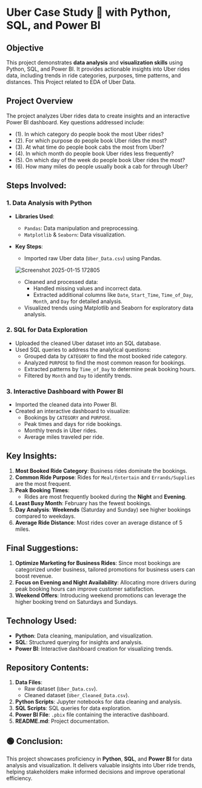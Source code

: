 # Uber Case Study 🚖 with Python, SQL, and Power BI

## Objective
This project demonstrates **data analysis** and **visualization skills** using Python, SQL, and Power BI. It provides actionable insights into Uber rides data, including trends in ride categories, purposes, time patterns, and distances. This Project related to EDA of Uber Data.

## Project Overview
The project analyzes Uber rides data to create insights and an interactive Power BI dashboard. Key questions addressed include:
- (1).    In which category do people book the most Uber rides?
- (2).    For which purpose do people book Uber rides the most?
- (3).    At what time do people book cabs the most from Uber?
- (4).    In which month do people book Uber rides less frequently?
- (5).   On which day of the week do people book Uber rides the most?
- (6).   How many miles do people usually book a cab for through Uber?

## Steps Involved:

### 1. **Data Analysis with Python**
   - **Libraries Used**: 
     - `Pandas`: Data manipulation and preprocessing.
     - `Matplotlib` & `Seaborn`: Data visualization.
   - **Key Steps**:
     - Imported raw Uber data (`Uber_Data.csv`) using Pandas.
    
     ![Screenshot 2025-01-15 172805](https://github.com/user-attachments/assets/7914c54b-ee79-421d-9395-edf74496cae2)

     - Cleaned and processed data:
       - Handled missing values and incorrect data.
       - Extracted additional columns like `Date`, `Start_Time`, `Time_of_Day`, `Month`, and `Day` for detailed analysis.
     - Visualized trends using Matplotlib and Seaborn for exploratory data analysis.

### 2. **SQL for Data Exploration**
   - Uploaded the cleaned Uber dataset into an SQL database.
   - Used SQL queries to address the analytical questions:
     - Grouped data by `CATEGORY` to find the most booked ride category.
     - Analyzed `PURPOSE` to find the most common reason for bookings.
     - Extracted patterns by `Time_of_Day` to determine peak booking hours.
     - Filtered by `Month` and `Day` to identify trends.

### 3. **Interactive Dashboard with Power BI**
   - Imported the cleaned data into Power BI.
   - Created an interactive dashboard to visualize:
     - Bookings by `CATEGORY` and `PURPOSE`.
     - Peak times and days for ride bookings.
     - Monthly trends in Uber rides.
     - Average miles traveled per ride.

## Key Insights:
1. **Most Booked Ride Category**: Business rides dominate the bookings.
2. **Common Ride Purpose**: Rides for `Meal/Entertain` and `Errands/Supplies` are the most frequent.
3. **Peak Booking Times**:
   - Rides are most frequently booked during the **Night** and **Evening**.
4. **Least Busy Month**: February has the fewest bookings.
5. **Day Analysis**: **Weekends** (Saturday and Sunday) see higher bookings compared to weekdays.
6. **Average Ride Distance**: Most rides cover an average distance of 5 miles.

## Final Suggestions:
1. **Optimize Marketing for Business Rides**: Since most bookings are categorized under business, tailored promotions for business users can boost revenue.
2. **Focus on Evening and Night Availability**: Allocating more drivers during peak booking hours can improve customer satisfaction.
3. **Weekend Offers**: Introducing weekend promotions can leverage the higher booking trend on Saturdays and Sundays.

## Technology Used:
- **Python**: Data cleaning, manipulation, and visualization.
- **SQL**: Structured querying for insights and analysis.
- **Power BI**: Interactive dashboard creation for visualizing trends.

## Repository Contents:
1. **Data Files**: 
   - Raw dataset (`Uber_Data.csv`).
   - Cleaned dataset (`Uber_Cleaned_Data.csv`).
2. **Python Scripts**: Jupyter notebooks for data cleaning and analysis.
3. **SQL Scripts**: SQL queries for data exploration.
4. **Power BI File**: `.pbix` file containing the interactive dashboard.
5. **README.md**: Project documentation.

## 🟢 Conclusion:
This project showcases proficiency in **Python**, **SQL**, and **Power BI** for data analysis and visualization. It delivers valuable insights into Uber ride trends, helping stakeholders make informed decisions and improve operational efficiency.

